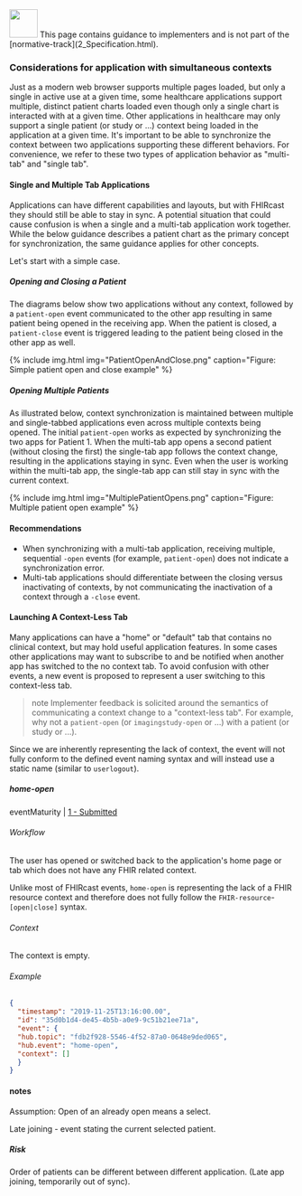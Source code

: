 <img src="Info_Simple_bw.svg.png" width="50" height="50"> 
This page contains guidance to implementers and is not part of the [normative-track](2_Specification.html).
<p></p><p></p>

### Considerations for application with simultaneous contexts

Just as a modern web browser supports multiple pages loaded, but only a single in active use at a given time, some healthcare applications support multiple, distinct patient charts loaded even though  only a single chart is interacted with at a given time. Other applications in healthcare may only support a single patient (or study or ...) context being loaded in the application at a given time. It's important to be able to synchronize the context between two applications supporting these different behaviors. For convenience, we refer to these two types of application behavior as "multi-tab" and "single tab".

#### Single and Multiple Tab Applications

Applications can have different capabilities and layouts, but with FHIRcast they should still be able to stay in sync. A potential situation that could cause confusion is when a single and a multi-tab application work together. While the below guidance describes a patient chart as the primary concept for synchronization, the same guidance applies for other concepts.  

Let's start with a simple case.

##### Opening and Closing a Patient

The diagrams below show two applications without any context, followed by a `patient-open` event communicated to the other app resulting in same patient being opened in the receiving app. When the patient is closed, a `patient-close` event is triggered leading to the patient being closed in the other app as well.

{% include img.html img="PatientOpenAndClose.png" caption="Figure: Simple patient open and close example" %}
<!-- ![Simple patient open and close example](/img/PatientOpenAndClose.png) -->

##### Opening Multiple Patients

As illustrated below, context synchronization is maintained between multiple and single-tabbed applications even across multiple contexts being opened. The initial `patient-open` works as expected by synchronizing the two apps for Patient 1. When the multi-tab app opens a second patient (without closing the first) the single-tab app follows the context change, resulting in the applications staying in sync. Even when the user is working within the multi-tab app, the single-tab app can still stay in sync with the current context.

{% include img.html img="MultiplePatientOpens.png" caption="Figure: Multiple patient open example" %}
<!-- ![Multiple patient open example](/img/MultiplePatientOpens.png) -->

#### Recommendations

* When synchronizing with a multi-tab application, receiving multiple, sequential `-open` events (for example, `patient-open`) does not indicate a synchronization error.
* Multi-tab applications should differentiate between the closing versus inactivating of contexts, by not communicating the inactivation of a context through a `-close` event.

#### Launching A Context-Less Tab

Many applications can have a "home" or "default" tab that contains no clinical context, but may hold useful application features. In some cases other applications may want to subscribe to and be notified when another app has switched to the no context tab. To avoid confusion with other events, a new event is proposed to represent a user switching to this context-less tab.

> note
> Implementer feedback is solicited around the semantics of communicating a context change to a "context-less tab". For example, why not a `patient-open` (or `imagingstudy-open` or ...) with a patient (or study or ...).

Since we are inherently representing the lack of context, the event will not fully conform to the defined event naming syntax and will instead use a static name (similar to `userlogout`).

##### home-open

eventMaturity | [1 - Submitted](3-1-2-eventmaturitymodel.html)

###### Workflow

The user has opened or switched back to the application's home page or tab which does not have any FHIR related context.

Unlike most of FHIRcast events, `home-open` is representing the lack of a FHIR resource context and therefore does not fully follow the `FHIR-resource`-`[open|close]` syntax.

###### Context

The context is empty.

###### Example

```json
{
  "timestamp": "2019-11-25T13:16:00.00",
  "id": "35d0b1d4-de45-4b5b-a0e9-9c51b21ee71a",
  "event": {
  "hub.topic": "fdb2f928-5546-4f52-87a0-0648e9ded065", 
  "hub.event": "home-open", 
  "context": [] 
  }
}
```

#### notes

Assumption: Open of an already open means a select.

Late joining  - event stating the current selected patient.

##### Risk

Order of patients can be different between different application. (Late app joining, temporarily out of sync).
